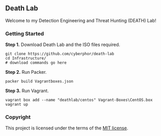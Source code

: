 ## Death Lab
Welcome to my Detection Engineering and Threat Hunting (DEATH) Lab!

### Getting Started
**Step 1.** Download Death Lab and the ISO files required. 
```
git clone https://github.com/cyberphor/death-lab
cd Infrastructure/
# download commands go here
```

**Step 2.** Run Packer.
```
packer build Vagrantboxes.json
```

**Step 3.** Run Vagrant.
```
vagrant box add --name "deathlab/centos" Vagrant-Boxes\CentOS.box 
vagrant up
```

### Copyright
This project is licensed under the terms of the [MIT license](/LICENSE).
